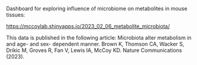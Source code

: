 Dashboard for exploring influence of microbiome on metabolites in mouse tissues: 

https://mccoylab.shinyapps.io/2023_02_06_metabolite_microbiota/

This data is published in the following article: 
Microbiota alter metabolism in and age- and sex- dependent manner. Brown K, Thomson CA, Wacker S, Drikic M, Groves R, Fan V, Lewis IA, McCoy KD. Nature Communications (2023). 
